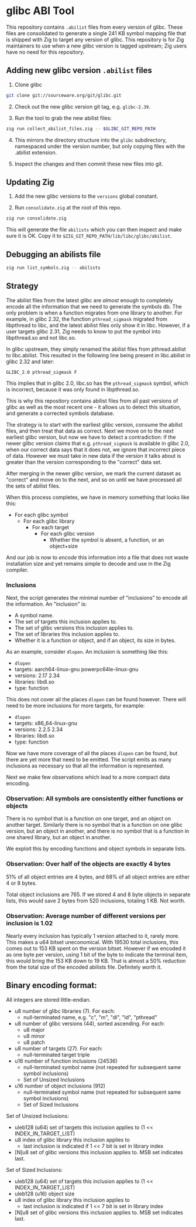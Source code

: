 # glibc ABI Tool

This repository contains `.abilist` files from every version of glibc. These
files are consolidated to generate a single 241 KB symbol mapping file that is
shipped with Zig to target any version of glibc. This repository is for Zig
maintainers to use when a new glibc version is tagged upstream; Zig users have
no need for this repository.

## Adding new glibc version `.abilist` files

1. Clone glibc

```sh
git clone git://sourceware.org/git/glibc.git
```

2. Check out the new glibc version git tag, e.g. `glibc-2.39`.

3. Run the tool to grab the new abilist files:

```sh
zig run collect_abilist_files.zig -- $GLIBC_GIT_REPO_PATH
```

4. This mirrors the directory structure into the `glibc` subdirectory,
   namespaced under the version number, but only copying files with the
   .abilist extension.

5. Inspect the changes and then commit these new files into git.

## Updating Zig

1. Add the new glibc versions to the `versions` global constant.

2. Run `consolidate.zig` at the root of this repo.

```sh
zig run consolidate.zig
```

This will generate the file `abilists` which you can then inspect and make sure
it is OK. Copy it to `$ZIG_GIT_REPO_PATH/lib/libc/glibc/abilist`.

## Debugging an abilists file

```sh
zig run list_symbols.zig -- abilists
```

## Strategy

The abilist files from the latest glibc are *almost* enough to completely
encode all the information that we need to generate the symbols db. The only
problem is when a function migrates from one library to another. For example,
in glibc 2.32, the function `pthread_sigmask` migrated from libpthread to libc,
and the latest abilist files only show it in libc. However, if a user targets
glibc 2.31, Zig needs to know to put the symbol into libpthread.so and not
libc.so.

In glibc upstream, they simply renamed the abilist files from pthread.abilist to
libc.abilist. This resulted in the following line being present in libc.abilist
in glibc 2.32 and later:

```
GLIBC_2.0 pthread_sigmask F
```

This implies that in glibc 2.0, libc.so has the `pthread_sigmask` symbol, which
is incorrect, because it was only found in libpthread.so.

This is why this repository contains abilist files from all past
versions of glibc as well as the most recent one - it allows us to
detect this situation, and generate a corrected symbols database.

The strategy is to start with the earliest glibc version, consume the abilist
files, and then treat that data as correct. Next we move on to the next
earliest glibc version, but now we have to detect a contradiction: if the newer
glibc version claims that e.g. `pthread_sigmask` is available in glibc 2.0,
when our correct data says that it does not, we ignore that incorrect piece of
data. However we must take in new data if the version it talks about is greater
than the version corresponding to the "correct" data set.

After merging in the newer glibc version, we mark the current dataset as
"correct" and move on to the next, and so on until we have processed all the
sets of abilist files.

When this process completes, we have in memory something that looks like this:

* For each glibc symbol
  * For each glibc library
    * For each target
      * For each glibc version
        * Whether the symbol is absent, a function, or an object+size

And our job is now to *encode* this information into a file that does not waste
installation size and yet remains simple to decode and use in the Zig compiler.

### Inclusions

Next, the script generates the minimal number of "inclusions" to encode all the
information. An "inclusion" is:

 * A symbol name.
 * The set of targets this inclusion applies to.
 * The set of glibc versions this inclusion applies to.
 * The set of libraries this inclusion applies to.
 * Whether it is a function or object, and if an object, its size in bytes.

As an example, consider `dlopen`. An inclusion is something like this:

 * `dlopen`
 * targets: aarch64-linux-gnu powerpc64le-linux-gnu
 * versions: 2.17 2.34
 * libraries: libdl.so
 * type: function

This does not cover all the places `dlopen` can be found however. There will
need to be more inclusions for more targets, for example:

 * `dlopen`
 * targets: x86_64-linux-gnu
 * versions: 2.2.5 2.34
 * libraries: libdl.so
 * type: function

Now we have more coverage of all the places `dlopen` can be found, but there are
yet more that need to be emitted. The script emits as many inclusions as
necessary so that all the information is represented.

Next we make few observations which lead to a more compact data encoding.

### Observation: All symbols are consistently either functions or objects

There is no symbol that is a function on one target, and an object on another
target. Similarly there is no symbol that is a function on one glibc version,
but an object in another, and there is no symbol that is a function in one
shared library, but an object in another.

We exploit this by encoding functions and object symbols in separate lists.

### Observation: Over half of the objects are exactly 4 bytes

51% of all object entries are 4 bytes, and 68% of all object entries are either
4 or 8 bytes.

Total object inclusions are 765. If we stored 4 and 8 byte objects in separate
lists, this would save 2 bytes from 520 inclusions, totaling 1 KB. Not worth.

### Observation: Average number of different versions per inclusion is 1.02

Nearly every inclusion has typically 1 version attached to it, rarely more.
This makes a u64 bitset uneconomical. With 19530 total inclusions, this comes
out to 153 KB spent on the version bitset. However if we encoded it as one byte
per version, using 1 bit of the byte to indicate the terminal item, this would
bring the 153 KB down to 19 KB. That is almost a 50% reduction from the total
size of the encoded abilists file. Definitely worth it.

## Binary encoding format:

All integers are stored little-endian.

- u8 number of glibc libraries (7). For each:
  - null-terminated name, e.g. "c", "m", "dl", "ld", "pthread"
- u8 number of glibc versions (44), sorted ascending. For each:
  - u8 major
  - u8 minor
  - u8 patch
- u8 number of targets (27). For each:
  - null-terminated target triple
- u16 number of function inclusions (24536)
  - null-terminated symbol name (not repeated for subsequent same symbol inclusions)
  - Set of Unsized Inclusions
- u16 number of object inclusions (912)
  - null-terminated symbol name (not repeated for subsequent same symbol inclusions)
  - Set of Sized Inclusions

Set of Unsized Inclusions:
  - uleb128 (u64) set of targets this inclusion applies to (1 << INDEX_IN_TARGET_LIST)
  - u8 index of glibc library this inclusion applies to
    - last inclusion is indicated if 1 << 7 bit is set in library index
  - [N]u8 set of glibc versions this inclusion applies to. MSB set indicates last.

Set of Sized Inclusions:
  - uleb128 (u64) set of targets this inclusion applies to (1 << INDEX_IN_TARGET_LIST)
  - uleb128 (u16) object size
  - u8 index of glibc library this inclusion applies to
    - last inclusion is indicated if 1 << 7 bit is set in library index
  - [N]u8 set of glibc versions this inclusion applies to. MSB set indicates last.
